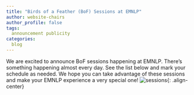 ```yaml
---
title: "Birds of a Feather (BoF) Sessions at EMNLP"
author: website-chairs
author_profile: false
tags:
  announcement publicity
categories:
  blog
---
```



We are excited to announce BoF sessions happening at EMNLP. There’s something happening almost every day. See the list below and mark your schedule as needed. We hope you can take advantage of these sessions and make your EMNLP experience a very special one!
![sessions](/assets/images/The_EMNLP_2022_Logo/sessions_schedule_2022.png){: .align-center}




